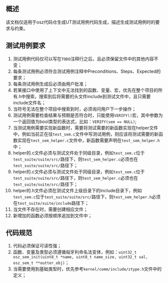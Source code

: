 ## 概述

该文档仅适用于osz代码仓生成UT测试用例代码生成，描述生成测试用例时的要求与约束。

## 测试用例要求

1. 测试用例代码仅可以写在`TODO`注释行之后，且必须保留文件中的其他内容不变；
2. 每条测试用例必须符合测试用例注释中Preconditions、Steps、Expected的要求；
3. 每条测试用例生成后必须由用户批准；
5. 若某接口中使用了上下文中无法找到的函数、变量、宏，优先在整个项目的所有.h中搜索，搜索到后将需要的头文件include到测试文件中，且只需要include文件名；
6. 当符号无法在整个项目中搜索到时，必须询问用户下一步操作；
7. 测试用例需要检查结果与预期是否符合时，只能使用`VERIFY()`宏，其中参数为一个返回值为bool类型的表达式，比如：`VERIFY(sem == NULL)`;
8. 当测试用例需要实现新函数时，需要将测试需要的新函数实现在helper文件中，例如当前正在往`test_sem.c`文件中写测试用例，则应该将测试需要的新函数实现在`test_sem_helper.c`文件中，新函数需要声明在`test_sem_helper.h`中；
9. helper的.c文件必须与测试文件处于同级目录，例如`test_sem.c`位于`test_suite/suite/src/`路径下，则`test_sem_helper.c`必须也在`test_suite/suite/src/`路径下；
10. helper的.c文件必须与测试文件处于同级目录，例如`test_sem.c`位于`test_suite/suite/src/`路径下，则`test_sem_helper.c`必须也在`test_suite/suite/src/`路径下；
11. helper的.h文件必须在测试文件上级目录下的include目录下，例如`test_sem.c`位于`test_suite/suite/src/`路径下，则`test_sem_helper.h`必须在`test_suite/suite/include`路径下；
12. 当文件不存在时，需要创建相应文件；
13. 新增加的函数必须按顺序追加到文件中；

## 代码规范

1. 代码必须保证可读性强；
2. 函数、变量及类型必须遵循匈牙利命名法变体，例如：`uint32_t osz_sem_init(uint8_t *name, uint8_t name_size, uint32_t val, osz_sem_t **outter_obj)`；
3. 当需要使用到基础类型时，优先参考`kernel/comm/include/ztype.h`文件中的定义；